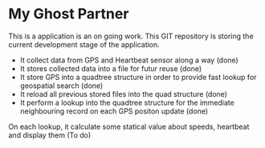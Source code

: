 # My Ghost Partner

This is a application is an on going work. This GIT repository is storing the current development stage of the application.
- It collect data from GPS and Heartbeat sensor along a way (done)
- It stores collected data into a file for futur reuse (done)
- It store GPS into a quadtree structure in order to provide fast lookup for geospatial search (done)
- It reload all previous stored files into the quad structure (done)
- It perform a lookup into the quadtree structure for the immediate neighbouring record on each GPS positon update (done)

On each lookup, it calculate some statical value about speeds, heartbeat and display them (To do) 
